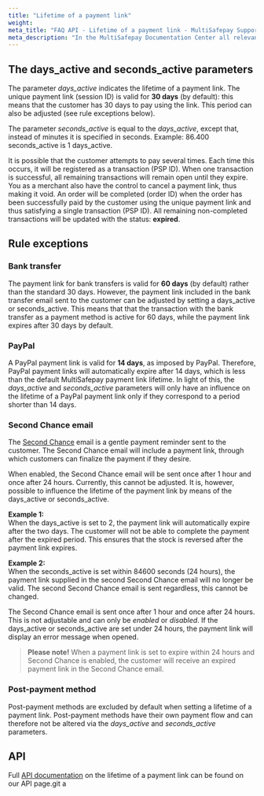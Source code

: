 ```yaml
---
title: "Lifetime of a payment link"
weight:
meta_title: "FAQ API - Lifetime of a payment link - MultiSafepay Support"
meta_description: "In the MultiSafepay Documentation Center all relevant information regarding our Plugins and API. As well as Support pages for Payment Method, Tools and General Questions. You can also find the contact details of our Support Team and Integration Team."
---
```


## The days_active and seconds_active parameters
The parameter <i>days_active</i> indicates the lifetime of a payment link. The unique payment link (session ID) is valid for **30 days** (by default): this means that the customer has 30 days to pay using the link. This period can also be adjusted (see rule exceptions below). 

The parameter <i>seconds_active</i> is equal to the <i>days_active</i>, except that, instead of minutes it is specified in seconds. Example: 86.400 seconds_active is 1 days_active.

It is possible that the customer attempts to pay several times. Each time this occurs, it will be registered as a transaction (PSP ID). When one transaction is successful, all remaining transactions will remain open until they expire. You as a merchant also have the control to cancel a payment link, thus making it void. An order will be completed (order ID) when the order has been successfully paid by the customer using the unique payment link and thus satisfying a single transaction (PSP ID). All remaining non-completed transactions will be updated with the status: **expired**.


## Rule exceptions

### Bank transfer
The payment link for bank transfers is valid for **60 days** (by default) rather than the standard 30 days. However, the payment link included in the bank transfer email sent to the customer can be adjusted by setting a days_active or seconds_active. This means that that the transaction with the bank transfer as a payment method is active for 60 days, while the payment link expires after 30 days by default. 

### PayPal    
A PayPal payment link is valid for **14 days**, as imposed by PayPal. Therefore, PayPal payment links will automatically expire after 14 days, which is less than the default MultiSafepay payment link lifetime. In light of this, the <i>days_active</i> and <i>seconds_active</i> parameters will only have an influence on the lifetime of a PayPal payment link only if they correspond to a period shorter than 14 days. 

### Second Chance email
The [Second Chance](/tools/second-chance/) email is a gentle payment reminder sent to the customer. The Second Chance email will include a payment link, through which customers can finalize the payment if they desire.

When enabled, the Second Chance email will be sent once after 1 hour and once after 24 hours. Currently, this cannot be adjusted. It is, however, possible to influence the lifetime of the payment link by means of the days_active or seconds_active. 

**Example 1:**      
When the days_active is set to 2, the payment link will automatically expire after the two days. The customer will not be able to complete the payment after the expired period. This ensures that the stock is reversed after the payment link expires.

**Example 2:**    
When the seconds_active is set within 84600 seconds (24 hours), the payment link supplied in the second Second Chance email will no longer be valid. The second Second Chance email is sent regardless, this cannot be changed. 

The Second Chance email is sent once after 1 hour and once after 24 hours. This is not adjustable and can only be _enabled_ or _disabled_. If the days_active or seconds_active are set under 24 hours, the payment link will display an error message when opened. 

> **Please note!** When a payment link is set to expire within 24 hours and Second Chance is enabled, the customer will receive an expired payment link in the Second Chance email. 

### Post-payment method 
Post-payment methods are excluded by default when setting a lifetime of a payment link. Post-payment methods have their own payment flow and can therefore not be altered via the <i>days_active</i> and <i>seconds_active</i> parameters.


## API 
Full [API documentation](/api/#days-active-seconds-active) on the lifetime of a payment link can be found on our API page.git a